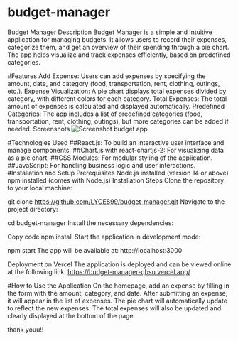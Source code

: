 ﻿# budget-manager
Budget Manager
Description
Budget Manager is a simple and intuitive application for managing budgets. It allows users to record their expenses, categorize them, and get an overview of their spending through a pie chart. The app helps visualize and track expenses efficiently, based on predefined categories.

#Features
Add Expense: Users can add expenses by specifying the amount, date, and category (food, transportation, rent, clothing, outings, etc.).
Expense Visualization: A pie chart displays total expenses divided by category, with different colors for each category.
Total Expenses: The total amount of expenses is calculated and displayed automatically.
Predefined Categories: The app includes a list of predefined categories (food, transportation, rent, clothing, outings), but more categories can be added if needed.
Screenshots
![Screenshot budget app](https://github.com/user-attachments/assets/3aafe4bd-248d-4439-9b24-78e7793197ce)


#Technologies Used
##React.js: To build an interactive user interface and manage components.
##Chart.js with react-chartjs-2: For visualizing data as a pie chart.
##CSS Modules: For modular styling of the application.
##JavaScript: For handling business logic and user interactions.
#Installation and Setup
Prerequisites
Node.js installed (version 14 or above)
npm installed (comes with Node.js)
Installation Steps
Clone the repository to your local machine:



git clone https://github.com/LYCE899/budget-manager.git
Navigate to the project directory:



cd budget-manager
Install the necessary dependencies:


Copy code
npm install
Start the application in development mode:



npm start
The app will be available at: http://localhost:3000

Deployment on Vercel
The application is deployed and can be viewed online at the following link: https://budget-manager-qbsu.vercel.app/

#How to Use the Application
On the homepage, add an expense by filling in the form with the amount, category, and date.
After submitting an expense, it will appear in the list of expenses.
The pie chart will automatically update to reflect the new expenses.
The total expenses will also be updated and clearly displayed at the bottom of the page.

thank youu!!
